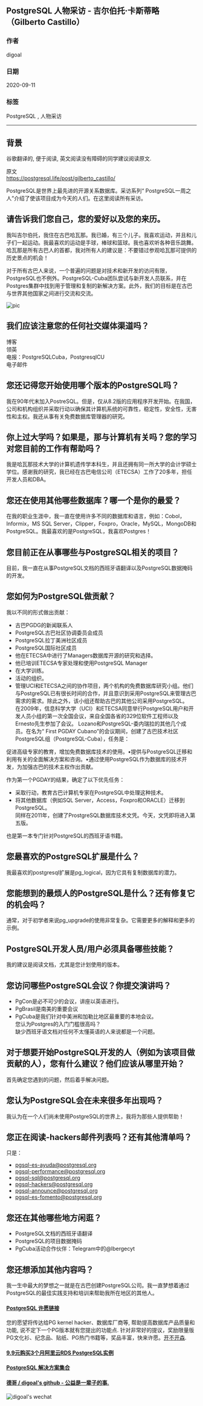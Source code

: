 ## PostgreSQL 人物采访 - 吉尔伯托·卡斯蒂略（Gilberto Castillo）                  
                                        
### 作者                                        
digoal                                        
                                        
### 日期                                        
2020-09-11                                        
                                        
### 标签                                        
PostgreSQL , 人物采访                              
                                        
----                                        
                                        
## 背景                              
谷歌翻译的, 便于阅读, 英文阅读没有障碍的同学建议阅读原文.       
  
原文                                     
https://postgresql.life/post/gilberto_castillo/       
                            
PostgreSQL是世界上最先进的开源关系数据库。采访系列“ PostgreSQL一周之人”介绍了使该项目成为今天的人们。在这里阅读所有采访。                            
                
## 请告诉我们您自己，您的爱好以及您的来历。    
我叫吉尔伯托，我住在古巴哈瓦那。我已婚，有三个儿子。我喜欢运动，并且和儿子们一起运动。我最喜欢的运动是手球，棒球和篮球。我也喜欢听各种音乐跳舞。哈瓦那是所有古巴人的首都，我对所有人的建议是：不要错过参观哈瓦那可提供的历史景点的机会！    
    
对于所有古巴人来说，一个普遍的问题是对技术和新开发的访问有限，PostgreSQL也不例外。PostgreSQL-Cuba团队尝试与新开发人员联系，并在Postgres集群中找到用于管理和复制的新解决方案。此外，我们的目标是在古巴与世界其他国家之间进行交流和交流。      
        
![pic](https://postgresql.life/images/posts/gilberto_castillo_600.jpg)                
                
## 我们应该注意您的任何社交媒体渠道吗？    
博客    
领英    
电报：PostgreSQLCuba，PostgresqlCU    
电子邮件    
## 您还记得您开始使用哪个版本的PostgreSQL吗？    
我在90年代末加入PostreSQL。但是，仅从8.2版的应用程序开发开始。在我国，公司和机构组织并采取行动以确保其计算机系统的可靠性，稳定性，安全性，无害性和主权。我还从事有关免费数据库管理器的研究。    
    
## 你上过大学吗？如果是，那与计算机有关吗？您的学习对您目前的工作有帮助吗？    
我是哈瓦那技术大学的计算机遗传学本科生，并且还拥有同一所大学的会计学硕士学位。感谢我的研究，我已经在古巴电信公司（ETECSA）工作了20多年，担任开发人员和DBA。    
    
## 您还在使用其他哪些数据库？哪一个是你的最爱？    
在我的职业生涯中，我一直在使用许多不同的数据库和语言，例如：Cobol，Informix，MS SQL Server，Clipper，Foxpro，Oracle，MySQL，MongoDB和PostgreSQL。我最喜欢的是PostgreSQL，我喜欢Postgres！    
    
## 您目前正在从事哪些与PostgreSQL相关的项目？    
目前，我一直在从事PostgreSQL文档的西班牙语翻译以及PostgreSQL数据掩码的开发。    
    
## 您如何为PostgreSQL做贡献？    
我以不同的形式做出贡献：    
    
- 古巴PGDG的新闻联系人    
- PostgreSQL古巴社区协调委员会成员    
- PostgreSQL拉丁美洲社区成员    
- PostgreSQL国际社区成员    
- 他在ETECSA中进行了Managers数据库开源的研究和选择。    
- 他已培训ETECSA专家处理和使用PostgreSQL Manager    
- 在大学训练。    
- 活动的组织。    
- 管理UCI和ETECSA之间的协作项目，两个机构的免费数据库研究小组。他们与PostgreSQL已有很长时间的合作，并且意识到采用PostgreSQL来管理古巴需求的需求。除此之外，该小组还帮助古巴的其他公司采用PostgreSQL。    
在2009年，信息科学大学（UCI）和ETECSA同意举行PostgreSQL用户和开发人员小组的第一次全国会议，来自全国各省的329位软件工程师以及Ernesto先生参加了会议。 Lozano和PostgreSQL-委内瑞拉的其他几个成员。在名为“ First PGDAY Cubano”的会议期间，创建了古巴技术社区PostgreSQL组（PostgreSQL-Cuba），任务是：    
    
促进高级专家的教育，增加免费数据库技术的使用。•提供与PostgreSQL迁移和利用有关的全面解决方案和咨询。•通过使用PostgreSQL作为数据库的技术开发，为加强古巴的技术主权作出贡献。    
    
作为第一个PGDAY的结果，确定了以下优先任务：    
    
- 采取行动，教育古巴计算机专家在PostgreSQL中处理这种技术。    
- 将其他数据库（例如SQL Server，Access，Foxpro和ORACLE）迁移到PostgreSQL。    
同样在2011年，创建了ProstgreSQL数据库技术文凭。今天，文凭即将进入第五版。    
    
也是第一本专门针对PostgreSQL的西班牙语书籍。    
    
## 您最喜欢的PostgreSQL扩展是什么？    
我最喜欢的postgresql扩展是pg_logical，因为它具有复制数据库的潜力。    
    
## 您能想到的最烦人的PostgreSQL是什么？还有修复它的机会吗？    
通常，对于初学者来说pg_upgrade的使用非常复杂。它需要更多的解释和更多的示例。    
    
## PostgreSQL开发人员/用户必须具备哪些技能？    
我的建议是阅读文档，尤其是您计划使用的版本。    
    
## 您访问哪些PostgreSQL会议？你提交演讲吗？    
- PgCon是必不可少的会议，讲座以英语进行。    
- PgBrasil是南美的重要会议    
- PgCuba是我们针对中美洲和加勒比地区最重要的本地会议。    
您认为Postgres的入门门槛很高吗？    
缺少西班牙语文档对任何不太懂英语的人来说都是一个问题。    
    
## 对于想要开始PostgreSQL开发的人（例如为该项目做贡献的人），您有什么建议？他们应该从哪里开始？    
首先确定您遇到的问题，然后着手解决问题。    
    
## 您认为PostgreSQL会在未来很多年出现吗？    
我认为在一个人们尚未使用PostgreSQL的世界上，我将为那些人提供帮助！    
    
## 您正在阅读-hackers邮件列表吗？还有其他清单吗？    
只是：    
    
- pgsql-es-ayuda@postgresql.org    
- pgsql-performance@postgresql.org    
- pgsql-sql@postgresql.org    
- pgsql-hackers@postgresql.org    
- pgsql-announce@postgresql.org    
- pgsql-es-fomento@postgresql.org    
## 您还在其他哪些地方闲逛？    
- PostgreSQL文档的西班牙语翻译    
- PostgreSQL的项目数据掩码    
- PgCuba活动合作伙伴：Telegram中的@Ibergecyt    
## 您还想添加其他内容吗？    
我一生中最大的梦想之一就是在古巴创建PostgreSQL公司。我一直梦想着通过PostgreSQL的最佳实践支持和培训来帮助我所在地区的其他人。    
    
  
#### [PostgreSQL 许愿链接](https://github.com/digoal/blog/issues/76 "269ac3d1c492e938c0191101c7238216")
您的愿望将传达给PG kernel hacker、数据库厂商等, 帮助提高数据库产品质量和功能, 说不定下一个PG版本就有您提出的功能点. 针对非常好的提议，奖励限量版PG文化衫、纪念品、贴纸、PG热门书籍等，奖品丰富，快来许愿。[开不开森](https://github.com/digoal/blog/issues/76 "269ac3d1c492e938c0191101c7238216").  
  
  
#### [9.9元购买3个月阿里云RDS PostgreSQL实例](https://www.aliyun.com/database/postgresqlactivity "57258f76c37864c6e6d23383d05714ea")
  
  
#### [PostgreSQL 解决方案集合](https://yq.aliyun.com/topic/118 "40cff096e9ed7122c512b35d8561d9c8")
  
  
#### [德哥 / digoal's github - 公益是一辈子的事.](https://github.com/digoal/blog/blob/master/README.md "22709685feb7cab07d30f30387f0a9ae")
  
  
![digoal's wechat](../pic/digoal_weixin.jpg "f7ad92eeba24523fd47a6e1a0e691b59")
  
